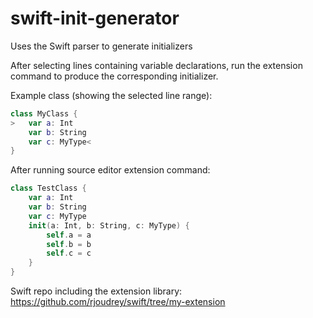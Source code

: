 # swift-init-generator
Uses the Swift parser to generate initializers

After selecting lines containing variable declarations, run the extension command to produce the corresponding initializer.

Example class (showing the selected line range):
``` swift
class MyClass {
>   var a: Int
    var b: String
    var c: MyType<
}
```
After running source editor extension command:
``` swift
class TestClass {
    var a: Int
    var b: String
    var c: MyType
    init(a: Int, b: String, c: MyType) {
        self.a = a
        self.b = b
        self.c = c
    }
}
```

Swift repo including the extension library:
https://github.com/rjoudrey/swift/tree/my-extension
